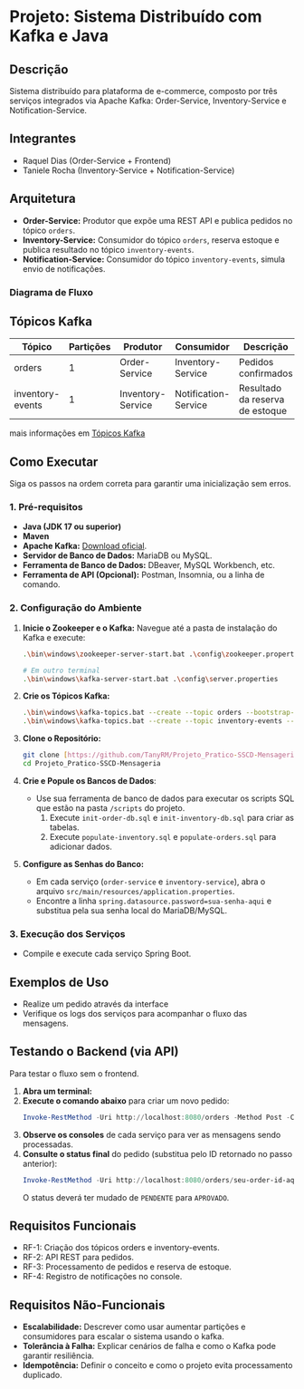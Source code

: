# Projeto: Sistema Distribuído com Kafka e Java

## Descrição

Sistema distribuído para plataforma de e-commerce, composto por três serviços integrados via Apache Kafka:
Order-Service, Inventory-Service e Notification-Service.

## Integrantes

- Raquel Dias (Order-Service + Frontend)
- Taniele Rocha (Inventory-Service + Notification-Service)

## Arquitetura

- **Order-Service:** Produtor que expõe uma REST API e publica pedidos no tópico `orders`.
- **Inventory-Service:** Consumidor do tópico `orders`, reserva estoque e publica resultado no
  tópico `inventory-events`.
- **Notification-Service:** Consumidor do tópico `inventory-events`, simula envio de notificações.

### Diagrama de Fluxo

<!-- (se possível) Adicionar diagrama ilustrando o fluxo entre os serviços e os tópicos Kafka -->

## Tópicos Kafka

| Tópico           | Partições | Produtor          | Consumidor           | Descrição                       |
|------------------|-----------|-------------------|----------------------|---------------------------------|
| orders           | 1         | Order-Service     | Inventory-Service    | Pedidos confirmados             |
| inventory-events | 1         | Inventory-Service | Notification-Service | Resultado da reserva de estoque |

mais informações em [Tópicos Kafka](./kafka-topics.md)

## Como Executar

Siga os passos na ordem correta para garantir uma inicialização sem erros.

### 1. Pré-requisitos

- **Java (JDK 17 ou superior)**
- **Maven**
- **Apache Kafka:** [Download oficial](https://kafka.apache.org/downloads).
- **Servidor de Banco de Dados:** MariaDB ou MySQL.
- **Ferramenta de Banco de Dados:** DBeaver, MySQL Workbench, etc.
- **Ferramenta de API (Opcional):** Postman, Insomnia, ou a linha de comando.

### 2. Configuração do Ambiente

1. **Inicie o Zookeeper e o Kafka:** Navegue até a pasta de instalação do Kafka e execute:
   ```bash
   .\bin\windows\zookeeper-server-start.bat .\config\zookeeper.properties
   
   # Em outro terminal
   .\bin\windows\kafka-server-start.bat .\config\server.properties
   ```

2. **Crie os Tópicos Kafka:**
   ```bash
   .\bin\windows\kafka-topics.bat --create --topic orders --bootstrap-server localhost:9092 --partitions 1 --replication-factor 1
   .\bin\windows\kafka-topics.bat --create --topic inventory-events --bootstrap-server localhost:9092 --partitions 1 --replication-factor 1
   ```

3. **Clone o Repositório:**
   ```bash
   git clone [https://github.com/TanyRM/Projeto_Pratico-SSCD-Mensageria.git](https://github.com/TanyRM/Projeto_Pratico-SSCD-Mensageria.git)
   cd Projeto_Pratico-SSCD-Mensageria
   ```

4. **Crie e Popule os Bancos de Dados**:
    - Use sua ferramenta de banco de dados para executar os scripts SQL que estão na pasta `/scripts` do projeto.
        1. Execute `init-order-db.sql` e `init-inventory-db.sql` para criar as tabelas.
        2. Execute `populate-inventory.sql` e `populate-orders.sql` para adicionar dados.

5. **Configure as Senhas do Banco:**
    - Em cada serviço (`order-service` e `inventory-service`), abra o
      arquivo `src/main/resources/application.properties`.
    - Encontre a linha `spring.datasource.password=sua-senha-aqui` e substitua pela sua senha local do MariaDB/MySQL.

### 3. Execução dos Serviços

- Compile e execute cada serviço Spring Boot.

## Exemplos de Uso

- Realize um pedido através da interface
- Verifique os logs dos serviços para acompanhar o fluxo das mensagens.

## Testando o Backend (via API)

Para testar o fluxo sem o frontend.

1. **Abra um terminal:**
2. **Execute o comando abaixo** para criar um novo pedido:
   ```powershell
   Invoke-RestMethod -Uri http://localhost:8080/orders -Method Post -ContentType 'application/json' -Body '{"customer":{"nome":"Cliente Teste API","email":"teste.api@email.com","telefone":"123456789"},"items":[{"produtoId":"prod-001","quantidade":1,"precoUnidade":5500.00}]}'
   ```
3. **Observe os consoles** de cada serviço para ver as mensagens sendo processadas.
4. **Consulte o status final** do pedido (substitua pelo ID retornado no passo anterior):
   ```powershell
   Invoke-RestMethod -Uri http://localhost:8080/orders/seu-order-id-aqui
   ```
   O status deverá ter mudado de `PENDENTE` para `APROVADO`.

## Requisitos Funcionais

- RF-1: Criação dos tópicos orders e inventory-events.
- RF-2: API REST para pedidos.
- RF-3: Processamento de pedidos e reserva de estoque.
- RF-4: Registro de notificações no console.

## Requisitos Não-Funcionais

- **Escalabilidade:** Descrever como usar aumentar partições e consumidores para escalar o sistema usando o kafka.
- **Tolerância à Falha:** Explicar cenários de falha e como o Kafka pode garantir resiliência.
- **Idempotência:** Definir o conceito e como o projeto evita processamento duplicado.
